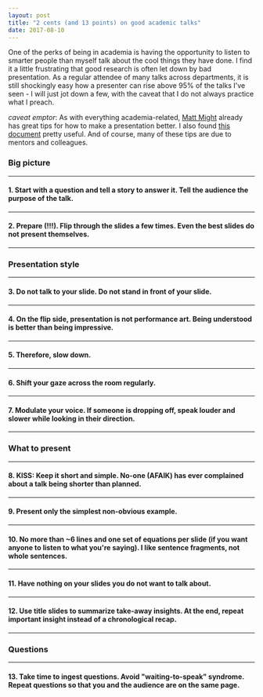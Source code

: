 ```yaml
---
layout: post
title: "2 cents (and 13 points) on good academic talks"
date: 2017-08-10
---
```

One of the perks of being in academia is having the opportunity to listen to smarter people than myself talk about the cool things they have done. I find it a little frustrating that good research is often let down by bad presentation. As a regular attendee of many talks across departments, it is still shockingly easy how a presenter can rise above 95% of the talks I've seen - I will just jot down a few, with the caveat that I do not always practice what I preach.

*caveat emptor*: As with everything academia-related, [Matt Might](http://matt.might.net/articles/academic-presentation-tips/) already has great tips for how to make a presentation better. I also found [this document](http://people.uncw.edu/weberd/dwhandout4.pdf) pretty useful. And of course, many of these tips are due to mentors and colleagues.

### Big picture
------
#### 1. Start with a **question** and tell a **story** to answer it. Tell the audience the purpose of the talk.  
------

#### 2. **Prepare** (!!!). Flip through the slides a few times. Even the best slides do not present themselves.  
------


### Presentation style
------
#### 3. Do not talk to your slide. Do not stand in front of your slide.  

------
#### 4. On the flip side, presentation is **not performance art**. Being understood is better than being impressive.
------
#### 5. Therefore, **slow down**.
------
#### 6. Shift your gaze across the room regularly.
------
#### 7. Modulate your voice. If someone is dropping off, speak louder and slower while looking in their direction.
------


### What to present
------
#### 8. **KISS**: Keep it short and simple. No-one (AFAIK) has ever complained about a talk being shorter than planned.
------
#### 9. Present **only** the **simplest non-obvious** example.
------
#### 10. No more than **~6 lines** and **one set of equations** per slide (if you want anyone to listen to what you're saying). I like sentence fragments, not whole sentences.
------
#### 11. Have nothing on your slides **you do not want to talk about**.
------
#### 12. Use title slides to summarize **take-away insights**. At the end, repeat important insight instead of a chronological recap.
------


### Questions
------
#### 13. Take time to ingest questions. **Avoid "waiting-to-speak" syndrome**. Repeat questions so that you and the audience are on the same page.
